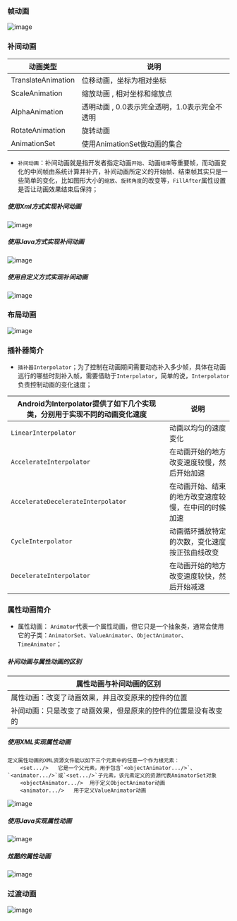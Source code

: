 ### 帧动画
![image](https://github.com/ningbaoqi/Aniamtion/blob/master/gif/frameanimation.gif)
### 补间动画

|动画类型|说明|
|------|------|
|TranslateAnimation|位移动画，坐标为相对坐标|
|ScaleAnimation|缩放动画 , 相对坐标和缩放点|
|AlphaAnimation|透明动画 , 0.0表示完全透明，1.0表示完全不透明|
|RotateAnimation|旋转动画|
|AnimationSet|使用AnimationSet做动画的集合|

+ `补间动画`：补间动画就是指开发者指定动画`开始`、动画`结束`等重要帧，而动画变化的中间帧由系统计算并补齐，补间动画所定义的开始帧、结束帧其实只是一些简单的变化，比如图形大小的`缩放`、`旋转角度`的改变等，`FillAfter`属性设置是否让动画效果结束后保持；

##### 使用Xml方式实现补间动画
![image](https://github.com/ningbaoqi/Aniamtion/blob/master/gif/xmltween.gif)

##### 使用Java方式实现补间动画
![image](https://github.com/ningbaoqi/Aniamtion/blob/master/gif/xmltween2.gif)

##### 使用自定义方式实现补间动画
![image](https://github.com/ningbaoqi/Aniamtion/blob/master/gif/xmltween3.gif)

### 布局动画
![image](https://github.com/ningbaoqi/Aniamtion/blob/master/gif/layoutanimation.gif)

### 插补器简介

+ `插补器Interpolator`；为了控制在动画期间需要动态补入多少帧，具体在动画巡行的哪些时刻补入帧，需要借助于`Interpolator`，简单的说，`Interpolator`负责控制动画的变化速度；

|Android为Interpolator提供了如下几个实现类，分别用于实现不同的动画变化速度|说明|
|------|------|
|`LinearInterpolator`|动画以均匀的速度变化|
|`AccelerateInterpolator`|在动画开始的地方改变速度较慢，然后开始加速|
|`AccelerateDecelerateInterpolator`|在动画开始、结束的地方改变速度较慢，在中间的时候加速|
|`CycleInterpolator`|动画循环播放特定的次数，变化速度按正弦曲线改变|
|`DecelerateInterpolator`|在动画开始的地方改变速度较快，然后开始减速|


### 属性动画简介

+ 属性动画： `Animator`代表一个属性动画，但它只是一个抽象类，通常会使用它的子类：`AnimatorSet`、`ValueAnimator`、`ObjectAnimator`、`TimeAnimator`；

##### 补间动画与属性动画的区别

|属性动画与补间动画的区别|
|------|
|属性动画：改变了动画效果，并且改变原来的控件的位置|
|补间动画：只是改变了动画效果，但是原来的控件的位置是没有改变的|

##### 使用XML实现属性动画

```
定义属性动画的XML资源文件能以如下三个元素中的任意一个作为根元素：
    <set.../>   它是一个父元素，用于包含`<objectAnimator.../>`、`<animator.../>`或`<set.../>`子元素，该元素定义的资源代表AnimatorSet对象
    <objectAnimator.../>  用于定义ObjectAnimator动画
    <animator.../>   用于定义ValueAnimator动画
```
![image](https://github.com/ningbaoqi/Aniamtion/blob/master/gif/prop1.gif)

##### 使用Java实现属性动画
![image](https://github.com/ningbaoqi/Aniamtion/blob/master/gif/prop2.gif)

##### 炫酷的属性动画
![image](https://github.com/ningbaoqi/Aniamtion/blob/master/gif/p1.gif)

### 过渡动画
![image](https://github.com/ningbaoqi/Aniamtion/blob/master/gif/go.gif)